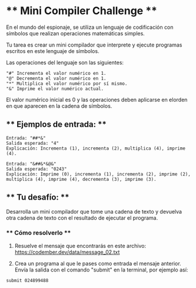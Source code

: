 # ** Mini Compiler Challenge **

En el mundo del espionaje, se utiliza un lenguaje de codificación con símbolos que realizan operaciones matemáticas simples.

Tu tarea es crear un mini compilador que interprete y ejecute programas escritos en este lenguaje de símbolos.

Las operaciones del lenguaje son las siguientes:

```
"#" Incrementa el valor numérico en 1.
"@" Decrementa el valor numérico en 1.
"*" Multiplica el valor numérico por sí mismo.
"&" Imprime el valor numérico actual.
```

El valor numérico inicial es 0 y las operaciones deben aplicarse en elorden en que aparecen en la cadena de símbolos.

## ** Ejemplos de entrada: **

```
Entrada: "##*&"
Salida esperada: "4"
Explicación: Incrementa (1), incrementa (2), multiplica (4), imprime (4).
```

```
Entrada: "&##&*&@&"
Salida esperada: "0243"
Explicación: Imprime (0), incrementa (1), incrementa (2), imprime (2), multiplica (4), imprime (4), decrementa (3), imprime (3).
```

## ** Tu desafío: **

Desarrolla un mini compilador que tome una cadena de texto y devuelva otra cadena de texto con el resultado de ejecutar el programa.

### ** Cómo resolverlo **

1. Resuelve el mensaje que encontrarás en este archivo: https://codember.dev/data/message_02.txt

2. Crea un programa al que le pases como entrada el mensaje anterior. Envía la salida con el comando "submit" en la terminal, por ejemplo así:

```
submit 024899488
```
